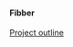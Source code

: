 #### Fibber

[Project outline](!https://github.com/turingschool/challenges/blob/master/fibber.markdown)
